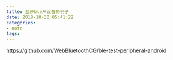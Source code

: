 ```yaml
---
title: 蓝牙ble从设备的例子
date: 2018-10-30 05:41:22 
categories: 
- note
tags: 
---
```

[https://github.com/WebBluetoothCG/ble-test-peripheral-android  
](https://github.com/WebBluetoothCG/ble-test-peripheral-android)